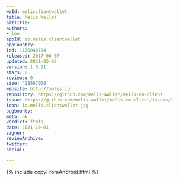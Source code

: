 ```yaml
---
wsId: melisclientwallet
title: Melis Wallet
altTitle: 
authors:
- leo
appId: io.melis.clientwallet
appCountry: 
idd: 1176840794
released: 2017-06-07
updated: 2021-05-08
version: 1.6.21
stars: 0
reviews: 0
size: '28587008'
website: http://melis.io
repository: https://github.com/melis-wallet/melis-cm-client
issue: https://github.com/melis-wallet/melis-cm-client/issues/1
icon: io.melis.clientwallet.jpg
bugbounty: 
meta: ok
verdict: ftbfs
date: 2021-10-01
signer: 
reviewArchive: 
twitter: 
social: 

---
```


{% include copyFromAndroid.html %}
